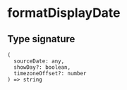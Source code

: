 # formatDisplayDate

## Type signature

```
(
  sourceDate: any,
  showDay?: boolean,
  timezoneOffset?: number
) => string
```
